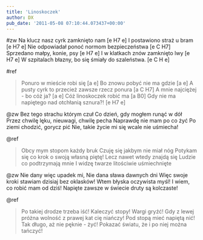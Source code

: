 ```yaml
---
title: 'Linoskoczek'
author: DX
pub_date: '2011-05-08 07:10:44.073437+00:00'
---
```


#zw
Na klucz nasz cyrk zamknięto nam [e H7 e]
I postawiono straż u bram [e H7 e]
Nie odpowiadał ponoć normom bezpieczeństwa [e C H7]
Sprzedano małpy, konie, psy [e H7 e]
I w klatkach znów zamknięto lwy [e H7 e]
W szpitalach błazny, bo się śmiały do szaleństwa. [e C H e]

#ref
>Ponuro w mieście robi się [a e]
>Bo znowu pobyć nie ma gdzie [a e]
>A pusty cyrk to przecież zawsze rzecz ponura [a C H7]
>A mnie najciężej - bo cóż ja? [a e]
>Cóż linoskoczek robić ma [a B0]
>Gdy nie ma napiętego nad otchłanią sznura?! [e H7 e]

@zw
Bez tego strachu którym czuł
Co dzień, gdy mogłem runąć w dół
Przez chwilę lęku, nieuwagi, chwilę pecha
Naprawdę nie mam po co żyć
Po ziemi chodzić, gorycz pić
Nie, takie życie mi się wcale nie uśmiecha!

@ref
>Obcy mym stopom każdy bruk
>Czuję się jakbym nie miał nóg
>Potykam się co krok o swoją własną piętę!
>Lecz nawet wtedy znajdą się
>Ludzie co podtrzymają mnie
>I widzę twarze litościwie uśmiechnięte

@zw
Nie dany więc upadek mi,
Nie dana sława dawnych dni
Więc swoje kroki stawiam dzisiaj bez oklasków!
Wtem błyska oczywista myśl!
I wiem, co robić mam od dziś!
Napięte zawsze w świecie druty są kolczaste!

@ref
>Po takiej drodze trzeba iść!
>Kaleczyć stopy! Wargi gryźć!
>Gdy z lewej próżna wolność z prawej kat cię niańczy!
>Pod stopą mieć napiętą nić!
>Tak długo, aż nie pęknie - żyć!
>Pokazać światu, że i po niej można tańczyć!